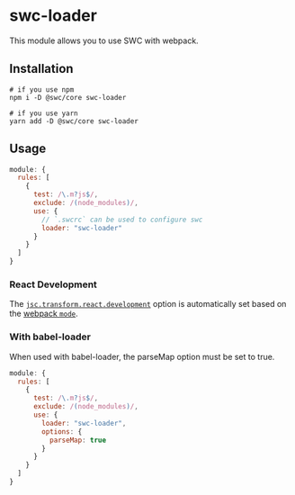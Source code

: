 # swc-loader

This module allows you to use SWC with webpack.

## Installation

```plaintext
# if you use npm
npm i -D @swc/core swc-loader

# if you use yarn
yarn add -D @swc/core swc-loader
```

## Usage

```js
module: {
  rules: [
    {
      test: /\.m?js$/,
      exclude: /(node_modules)/,
      use: {
        // `.swcrc` can be used to configure swc
        loader: "swc-loader"
      }
    }
  ]
}
```

### React Development

The [`jsc.transform.react.development`](/docs/configuration/compilation#jsctransformreactdevelopment) option is automatically set based on the [webpack `mode`](https://webpack.js.org/configuration/mode/).

### With babel-loader

When used with babel-loader, the parseMap option must be set to true.

```js
module: {
  rules: [
    {
      test: /\.m?js$/,
      exclude: /(node_modules)/,
      use: {
        loader: "swc-loader",
        options: {
          parseMap: true
        }
      }
    }
  ]
}
```
